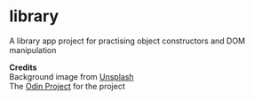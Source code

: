 # library
A library app project for practising object constructors and DOM manipulation

**Credits**  
Background image from [Unsplash](https://unsplash.com/photos/assorted-book-lot-OQSCtabGkSY?utm_content=creditCopyText&utm_medium=referral&utm_source=unsplash)  
The [Odin Project](https://www.theodinproject.com/lessons/node-path-javascript-library#assignment) for the project  
